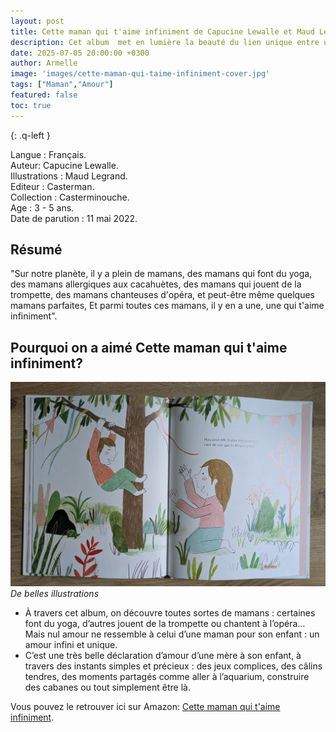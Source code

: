 ```yaml
---
layout: post
title: Cette maman qui t'aime infiniment de Capucine Lewalle et Maud Legrand. 
description: Cet album  met en lumière la beauté du lien unique entre une mère et son enfant, à travers les petits instants du quotidien. Une belle déclaration d'amour.
date: 2025-07-05 20:00:00 +0300
author: Armelle
image: 'images/cette-maman-qui-taime-infiniment-cover.jpg'
tags: ["Maman","Amour"]
featured: false
toc: true
---
```


{: .q-left }

Langue : Français.     
Auteur: Capucine Lewalle.  
Illustrations : Maud Legrand.    
Editeur : Casterman.    
Collection : Casterminouche.       
Age : 3 - 5 ans.                        
Date de parution : 11 mai 2022.     

## Résumé

"Sur notre planète, il y a plein de mamans, des mamans qui font du yoga, des mamans allergiques aux cacahuètes, des mamans qui jouent de la trompette, des mamans chanteuses d'opéra, et peut-être même quelques mamans parfaites, Et parmi toutes ces mamans, il y en a une, une qui t'aime infiniment".

## Pourquoi on a aimé Cette maman qui t'aime infiniment?

![De belles illustrations ](images/cette-maman-qui-taime-infiniment-int.jpg)
*De belles illustrations*
- À travers cet album, on découvre toutes sortes de mamans : certaines font du yoga, d’autres jouent de la trompette ou chantent à l’opéra... Mais nul amour ne ressemble à celui d’une maman pour son enfant :  un amour infini et unique.
- C’est une très belle déclaration d’amour d’une mère à son enfant, à travers des instants simples et précieux : des jeux complices, des câlins tendres, des moments partagés comme aller à l’aquarium, construire des cabanes ou tout simplement être là.

Vous pouvez le retrouver ici sur Amazon: [Cette maman qui t'aime infiniment](https://amzn.to/45pqcvS).



